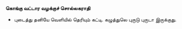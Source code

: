 **கொங்கு வட்டார வழக்குச் சொல்லகராதி**
- புடைத்து தனியே வெளியில் தெரியும் கட்டி. கழுத்துலெ புருடு புருடா இருக்குது.

